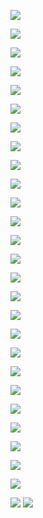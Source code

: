 ![](https://github.com/xcodecraft/home/blob/master/doc/rigger-ng/rigger-ng.001.jpeg)

![](https://github.com/xcodecraft/home/blob/master/doc/rigger-ng/rigger-ng.002.jpeg)

![](https://github.com/xcodecraft/home/blob/master/doc/rigger-ng/rigger-ng.003.jpeg)

![](https://github.com/xcodecraft/home/blob/master/doc/rigger-ng/rigger-ng.004.jpeg)

![](https://github.com/xcodecraft/home/blob/master/doc/rigger-ng/rigger-ng.005.jpeg)

![](https://github.com/xcodecraft/home/blob/master/doc/rigger-ng/rigger-ng.006.jpeg)

![](https://github.com/xcodecraft/home/blob/master/doc/rigger-ng/rigger-ng.007.jpeg)

![](https://github.com/xcodecraft/home/blob/master/doc/rigger-ng/rigger-ng.008.jpeg)

![](https://github.com/xcodecraft/home/blob/master/doc/rigger-ng/rigger-ng.009.jpeg)

![](https://github.com/xcodecraft/home/blob/master/doc/rigger-ng/rigger-ng.010.jpeg)

![](https://github.com/xcodecraft/home/blob/master/doc/rigger-ng/rigger-ng.011.jpeg)

![](https://github.com/xcodecraft/home/blob/master/doc/rigger-ng/rigger-ng.012.jpeg)

![](https://github.com/xcodecraft/home/blob/master/doc/rigger-ng/rigger-ng.013.jpeg)

![](https://github.com/xcodecraft/home/blob/master/doc/rigger-ng/rigger-ng.014.jpeg)

![](https://github.com/xcodecraft/home/blob/master/doc/rigger-ng/rigger-ng.015.jpeg)

![](https://github.com/xcodecraft/home/blob/master/doc/rigger-ng/rigger-ng.016.jpeg)

![](https://github.com/xcodecraft/home/blob/master/doc/rigger-ng/rigger-ng.017.jpeg)

![](https://github.com/xcodecraft/home/blob/master/doc/rigger-ng/rigger-ng.018.jpeg)

![](https://github.com/xcodecraft/home/blob/master/doc/rigger-ng/rigger-ng.019.jpeg)

![](https://github.com/xcodecraft/home/blob/master/doc/rigger-ng/rigger-ng.020.jpeg)

![](https://github.com/xcodecraft/home/blob/master/doc/rigger-ng/rigger-ng.021.jpeg)

![](https://github.com/xcodecraft/home/blob/master/doc/rigger-ng/rigger-ng.022.jpeg)

![](https://github.com/xcodecraft/home/blob/master/doc/rigger-ng/rigger-ng.023.jpeg)

![](https://github.com/xcodecraft/home/blob/master/doc/rigger-ng/rigger-ng.024.jpeg)

![](https://github.com/xcodecraft/home/blob/master/doc/rigger-ng/rigger-ng.025.jpeg)

![](https://github.com/xcodecraft/home/blob/master/doc/rigger-ng/rigger-ng.026.jpeg)

![](https://github.com/xcodecraft/home/blob/master/doc/rigger-ng/rigger-ng.027.jpeg)
![](https://github.com/xcodecraft/home/blob/master/doc/rigger-ng/rigger-ng.028.jpeg)









